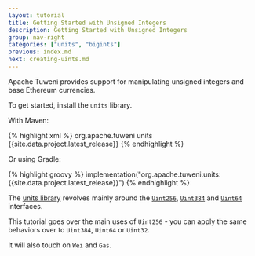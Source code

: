 ```yaml
---
layout: tutorial
title: Getting Started with Unsigned Integers
description: Getting Started with Unsigned Integers
group: nav-right
categories: ["units", "bigints"]
previous: index.md
next: creating-uints.md
---
```


Apache Tuweni provides support for manipulating unsigned integers and base Ethereum currencies.

To get started, install the `units` library.

With Maven:

{% highlight xml %}
<dependency>
  <groupId>org.apache.tuweni</groupId>
  <artifactId>units</artifactId>
  <version>{{site.data.project.latest_release}}</version>
</dependency>
{% endhighlight %}

Or using Gradle:

{% highlight groovy %}
implementation("org.apache.tuweni:units:{{site.data.project.latest_release}}")
{% endhighlight %}

The [units library](/docs/org.apache.tuweni.units.bigints/index.html) revolves mainly around the [`Uint256`](/docs/org.apache.tuweni.units.bigints/-u-int256/index.html), [`Uint384`](/docs/org.apache.tuweni.units.bigints/-u-int384/index.html)  and [`Uint64`](/docs/org.apache.tuweni.units.bigints/-u-int64/index.html)  interfaces.

This tutorial goes over the main uses of `Uint256` - you can apply the same behaviors over to `Uint384`, `Uint64` or `Uint32`.

It will also touch on `Wei` and `Gas`.